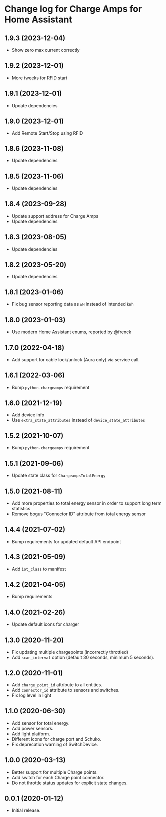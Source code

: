 # Change log for Charge Amps for Home Assistant

## 1.9.3 (2023-12-04)

- Show zero max current correctly

## 1.9.2 (2023-12-01)

- More tweeks for RFID start

## 1.9.1 (2023-12-01)

- Update dependencies

## 1.9.0 (2023-12-01)

- Add Remote Start/Stop using RFID

## 1.8.6 (2023-11-08)

- Update dependencies

## 1.8.5 (2023-11-06)

- Update dependencies

## 1.8.4 (2023-09-28)

- Update support address for Charge Amps
- Update dependencies

## 1.8.3 (2023-08-05)

- Update dependencies

## 1.8.2 (2023-05-20)

- Update dependencies

## 1.8.1 (2023-01-06)

- Fix bug sensor reporting data as `wH` instead of intended `kWh`

## 1.8.0 (2023-01-03)

- Use modern Home Assistant enums, reported by @frenck

## 1.7.0 (2022-04-18)

- Add support for cable lock/unlock (Aura only) via service call.

## 1.6.1 (2022-03-06)

- Bump `python-chargeamps` requirement

## 1.6.0 (2021-12-19)

- Add device info
- Use `extra_state_attributes` instead of `device_state_attributes`

## 1.5.2 (2021-10-07)

- Bump `python-chargeamps` requirement

## 1.5.1 (2021-09-06)

- Update state class for `ChargeampsTotalEnergy`

## 1.5.0 (2021-08-11)

- Add more properties to total energy sensor in order to support long term statistics
- Remove bogus "Connector ID" attribute from total energy sensor

## 1.4.4 (2021-07-02)

- Bump requirements for updated default API endpoint

## 1.4.3 (2021-05-09)

- Add `iot_class` to manifest

## 1.4.2 (2021-04-05)

- Bump requirements

## 1.4.0 (2021-02-26)

- Update default icons for charger

## 1.3.0 (2020-11-20)

- Fix updating multiple chargepoints (incorrectly throttled)
- Add `scan_interval` option (default 30 seconds, minimum 5 seconds).

## 1.2.0 (2020-11-01)

- Add `charge_point_id` attribute to all entities.
- Add `connector_id` attribute to sensors and switches.
- Fix log level in light

## 1.1.0 (2020-06-30)

- Add sensor for total energy.
- Add power sensors.
- Add light platform.
- Different icons for charge port and Schuko.
- Fix deprecation warning of SwitchDevice.

## 1.0.0 (2020-03-13)

- Better support for multiple Charge points.
- Add switch for each Charge point connector.
- Do not throttle status updates for explicit state changes.

## 0.0.1 (2020-01-12)

- Initial release.
